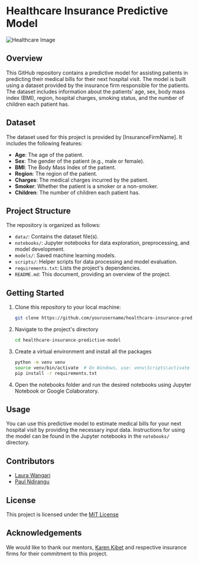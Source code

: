 # Healthcare Insurance Predictive Model

![Healthcare Image](https://yourimageurl.com/healthcare_image.png)

## Overview

This GitHub repository contains a predictive model for assisting patients in predicting their medical bills for their next hospital visit. The model is built using a dataset provided by the insurance firm responsible for the patients. The dataset includes information about the patients' age, sex, body mass index (BMI), region, hospital charges, smoking status, and the number of children each patient has.

## Dataset

The dataset used for this project is provided by [InsuranceFirmName]. It includes the following features:

- **Age**: The age of the patient.
- **Sex**: The gender of the patient (e.g., male or female).
- **BMI**: The Body Mass Index of the patient.
- **Region**: The region of the patient.
- **Charges**: The medical charges incurred by the patient.
- **Smoker**: Whether the patient is a smoker or a non-smoker.
- **Children**: The number of children each patient has.

## Project Structure

The repository is organized as follows:

- `data/`: Contains the dataset file(s).
- `notebooks/`: Jupyter notebooks for data exploration, preprocessing, and model development.
- `models/`: Saved machine learning models.
- `scripts/`: Helper scripts for data processing and model evaluation.
- `requirements.txt`: Lists the project's dependencies.
- `README.md`: This document, providing an overview of the project.

## Getting Started

1. Clone this repository to your local machine:

   ```bash
   git clone https://github.com/yourusername/healthcare-insurance-predictive-model.git

2. Navigate to the project's directory

    ```bash
    cd healthcare-insurance-predictive-model

3. Create a virtual environment and install all the packages

    ```bash
    python -m venv venv
    source venv/bin/activate  # On Windows, use: venv\Scripts\activate
    pip install -r requirements.txt

4. Open the notebooks folder and run the desired notebooks using Jupyter Notebook or Google Colaboratory.

## Usage
You can use this predictive model to estimate medical bills for your next hospital visit by providing the necessary input data. Instructions for using the model can be found in the Jupyter notebooks in the `notebooks/` directory.

## Contributors
* [Laura Wangari](https://github.com/kari-hub) 
* [Paul Ndirangu](https://github.com/Paul-Ndirangu)

## License
This project is licensed under the [MIT License](https://opensource.org/license/mit/)

## Acknowledgements
We would like to thank our mentors, [Karen Kibet](https://www.linkedin.com/in/karen) and respective insurance firms for their commitment to this project.